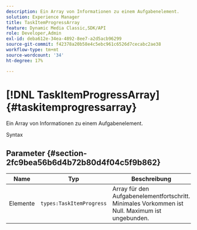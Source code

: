 ```yaml
---
description: Ein Array von Informationen zu einem Aufgabenelement.
solution: Experience Manager
title: TaskItemProgressArray
feature: Dynamic Media Classic,SDK/API
role: Developer,Admin
exl-id: deba612e-34ea-4892-8ee7-a2d5acb96299
source-git-commit: f42378a20b58e4c5ebc961c6526d7cecabc2ae38
workflow-type: tm+mt
source-wordcount: '34'
ht-degree: 17%

---
```


# [!DNL TaskItemProgressArray]{#taskitemprogressarray}

Ein Array von Informationen zu einem Aufgabenelement.

Syntax

## Parameter {#section-2fc9bea56b6d4b72b80d4f04c5f9b862}

| Name | Typ | Beschreibung |
|---|---|---|
| Elemente | `types:TaskItemProgress` | Array für den Aufgabenelementfortschritt. Minimales Vorkommen ist Null. Maximum ist ungebunden. |
